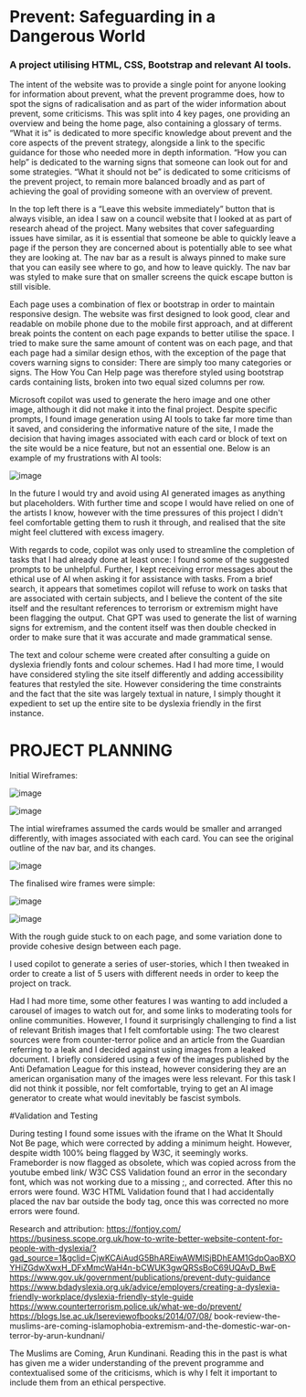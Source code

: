 # Prevent: Safeguarding in a Dangerous World

### A project utilising HTML, CSS, Bootstrap and relevant AI tools.

The intent of the website was to provide a single point for anyone looking for information about prevent, what the prevent programme does, how to spot the signs of radicalisation and as part of the wider information about prevent, some criticisms. This was split into 4 key pages, one providing an overview and being the home page, also containing a glossary of terms. “What it is” is dedicated to more specific knowledge about prevent and the core aspects of the prevent strategy, alongside a link to the specific guidance for those who needed more in depth information. “How you can help” is dedicated to the warning signs that someone can look out for and some strategies. “What it should not be” is dedicated to some criticisms of the prevent project, to remain more balanced broadly and as part of achieving the goal of providing someone with an overview of prevent. 
 
In the top left there is a “Leave this website immediately” button that is always visible, an idea I saw on a council website that I looked at as part of research ahead of the project. Many websites that cover safeguarding issues have similar, as it is essential that someone be able to quickly leave a page if the person they are concerned about is potentially able to see what they are looking at. The nav bar as a result is always pinned to make sure that you can easily see where to go, and how to leave quickly. The nav bar was styled to make sure that on smaller screens the quick escape button is still visible. 

Each page uses a combination of flex or bootstrap in order to maintain responsive design. The website was first designed to look good, clear and readable on mobile phone due to the mobile first approach, and at different break points the content on each page expands to better utilise the space. I tried to make sure the same amount of content was on each page, and that each page had a similar design ethos, with the exception of the page that covers warning signs to consider: There are simply too many categories or signs. The How You Can Help page was therefore styled using bootstrap cards containing lists, broken into two equal sized columns per row. 

Microsoft copilot was used to generate the hero image and one other image, although it did not make it into the final project. Despite specific prompts, I found image generation using AI tools to take far more time than it saved, and considering the informative nature of the site, I made the decision that having images associated with each card or block of text on the site would be a nice feature, but not an essential one. Below is an example of my frustrations with AI tools:

![image](https://github.com/user-attachments/assets/8d840630-6743-43f3-9df0-81fcb354ebfa)

In the future I would try and avoid using AI generated images as anything but placeholders. With further time and scope I would have relied on one of the artists I know, however with the time pressures of this project I didn't feel comfortable getting them to rush it through, and realised that the site might feel cluttered with excess imagery. 

With regards to code, copilot was only used to streamline the completion of tasks that I had already done at least once: I found some of the suggested prompts to be unhelpful. Further, I kept receiving error messages about the ethical use of AI when asking it for assistance with tasks. From a brief search, it appears that sometimes copilot will refuse to work on tasks that are associated with certain subjects, and I believe the content of the site itself and the resultant references to terrorism or extremism might have been flagging the output. Chat GPT was used to generate the list of warning signs for extremism, and the content itself was then double checked in order to make sure that it was accurate and made grammatical sense. 

The text and colour scheme were created after consulting a guide on dyslexia friendly fonts and colour schemes. Had I had more time, I would have considered styling the site itself differently and adding accessibility features that restyled the site. However considering the time constraints and the fact that the site was largely textual in nature, I simply thought it expedient to set up the entire site to be dyslexia friendly in the first instance.

# PROJECT PLANNING

Initial Wireframes:

![image](https://github.com/user-attachments/assets/b4b3f156-4c76-41f9-b289-17270423f6fe)

![image](https://github.com/user-attachments/assets/09c218c3-095a-4f81-9c5e-c21a5ed27423)

The intial wireframes assumed the cards would be smaller and arranged differently, with images associated with each card. You can see the original outline of the nav bar, and its changes. 

![image](https://github.com/user-attachments/assets/4037f2af-4707-4dc5-874d-f26f0501e296)

The finalised wire frames were simple: 

![image](https://github.com/user-attachments/assets/3ea79fd8-3f25-452c-ac59-40022e3ef79a)

![image](https://github.com/user-attachments/assets/1945c002-4a4d-4355-a25c-182f9bf0cd94)

With the rough guide stuck to on each page, and some variation done to provide cohesive design between each page. 

I used copilot to generate a series of user-stories, which I then tweaked in order to create a list of 5 users with different needs in order to keep the project on track. 

Had I had more time, some other features I was wanting to add included a carousel of images to watch out for, and some links to moderating tools for online communities. However, I found it surprisingly challenging to find a list of relevant British images that I felt comfortable using: The two clearest sources were from counter-terror police and an article from the Guardian referring to a leak and I decided against using images from a leaked document. I briefly considered using a few of the images published by the Anti Defamation League for this instead, however considering they are an american organisation many of the images were less relevant. For this task I did not think it possible, nor felt comfortable, trying to get an AI image generator to create what would inevitably be fascist symbols. 

#Validation and Testing

During testing I found some issues with the iframe on the What It Should Not Be page, which were corrected by adding a minimum height. However, despite width 100% being flagged by W3C, it seemingly works. Frameborder is now flagged as obsolete, which was copied across from the youtube embed link/
W3C CSS Validation found an error in the secondary font, which was not working due to a missing ;, and corrected. After this no errors were found.
W3C HTML Validation found that I had accidentally placed the nav bar outside the body tag, once this was corrected no more errors were found. 


Research and attribution:
https://fontjoy.com/
https://business.scope.org.uk/how-to-write-better-website-content-for-people-with-dyslexia/?gad_source=1&gclid=CjwKCAiAudG5BhAREiwAWMlSjBDhEAM1GdpOaoBXOYHiZGdwXwxH_DFxMmcWaH4n-bCWUK3gwQRSsBoC69UQAvD_BwE
https://www.gov.uk/government/publications/prevent-duty-guidance
https://www.bdadyslexia.org.uk/advice/employers/creating-a-dyslexia-friendly-workplace/dyslexia-friendly-style-guide
https://www.counterterrorism.police.uk/what-we-do/prevent/
https://blogs.lse.ac.uk/lsereviewofbooks/2014/07/08/
book-review-the-muslims-are-coming-islamophobia-extremism-and-the-domestic-war-on-terror-by-arun-kundnani/

The Muslims are Coming, Arun Kundinani. Reading this in the past is what has given me a wider understanding of the prevent programme and contextualised some of the criticisms, which is why I felt it important to include them from an ethical perspective. 
